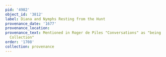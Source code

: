 ```yaml
---
pid: '4982'
object_id: '3812'
label: Diana and Nymphs Resting from the Hunt
provenance_date: '1677'
provenance_location:
provenance_text: Mentioned in Roger de Piles "Conversations" as "being in Richelieu
  Collection"
order: '1708'
collection: provenance
---
```

